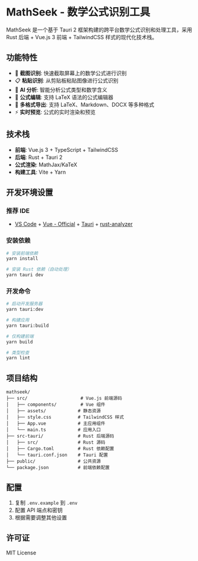 # MathSeek - 数学公式识别工具

MathSeek 是一个基于 Tauri 2 框架构建的跨平台数学公式识别和处理工具，采用 Rust 后端 + Vue.js 3 前端 + TailwindCSS 样式的现代化技术栈。

## 功能特性

- 📸 **截图识别**: 快速截取屏幕上的数学公式进行识别
- 📋 **粘贴识别**: 从剪贴板粘贴图像进行公式识别
- 🤖 **AI 分析**: 智能分析公式类型和数学含义
- 📝 **公式编辑**: 支持 LaTeX 语法的公式编辑器
- 📄 **多格式导出**: 支持 LaTeX、Markdown、DOCX 等多种格式
- ⚡ **实时预览**: 公式的实时渲染和预览

## 技术栈

- **前端**: Vue.js 3 + TypeScript + TailwindCSS
- **后端**: Rust + Tauri 2
- **公式渲染**: MathJax/KaTeX
- **构建工具**: Vite + Yarn

## 开发环境设置

### 推荐 IDE

- [VS Code](https://code.visualstudio.com/) + [Vue - Official](https://marketplace.visualstudio.com/items?itemName=Vue.volar) + [Tauri](https://marketplace.visualstudio.com/items?itemName=tauri-apps.tauri-vscode) + [rust-analyzer](https://marketplace.visualstudio.com/items?itemName=rust-lang.rust-analyzer)

### 安装依赖

```bash
# 安装前端依赖
yarn install

# 安装 Rust 依赖（自动处理）
yarn tauri dev
```

### 开发命令

```bash
# 启动开发服务器
yarn tauri:dev

# 构建应用
yarn tauri:build

# 仅构建前端
yarn build

# 类型检查
yarn lint
```

## 项目结构

```
mathseek/
├── src/                    # Vue.js 前端源码
│   ├── components/         # Vue 组件
│   ├── assets/            # 静态资源
│   ├── style.css          # TailwindCSS 样式
│   ├── App.vue            # 主应用组件
│   └── main.ts            # 应用入口
├── src-tauri/             # Rust 后端源码
│   ├── src/               # Rust 源码
│   ├── Cargo.toml         # Rust 依赖配置
│   └── tauri.conf.json    # Tauri 配置
├── public/                # 公共资源
└── package.json           # 前端依赖配置
```

## 配置

1. 复制 `.env.example` 到 `.env`
2. 配置 API 端点和密钥
3. 根据需要调整其他设置

## 许可证

MIT License
